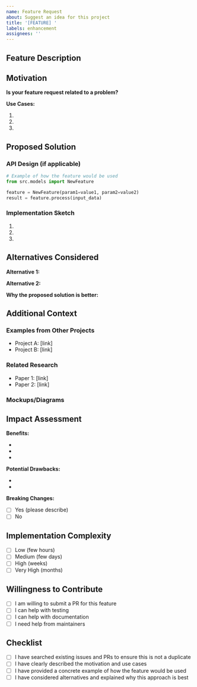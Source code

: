 ```yaml
---
name: Feature Request
about: Suggest an idea for this project
title: '[FEATURE] '
labels: enhancement
assignees: ''
---
```


## Feature Description

<!-- A clear and concise description of the feature you'd like to see -->

## Motivation

<!-- Why is this feature needed? What problem does it solve? -->

**Is your feature request related to a problem?**
<!-- e.g., I'm always frustrated when [...] -->

**Use Cases:**
<!-- Describe specific scenarios where this feature would be useful -->

1. 
2. 
3. 

## Proposed Solution

<!-- Describe how you envision this feature working -->

### API Design (if applicable)

```python
# Example of how the feature would be used
from src.models import NewFeature

feature = NewFeature(param1=value1, param2=value2)
result = feature.process(input_data)
```

### Implementation Sketch

<!-- High-level description of how this could be implemented -->

1. 
2. 
3. 

## Alternatives Considered

<!-- Describe alternative solutions or features you've considered -->

**Alternative 1:**
<!-- Description -->

**Alternative 2:**
<!-- Description -->

**Why the proposed solution is better:**
<!-- Explanation -->

## Additional Context

<!-- Add any other context, mockups, or examples about the feature request -->

### Examples from Other Projects

<!-- If similar features exist in other projects, link to them -->

- Project A: [link]
- Project B: [link]

### Related Research

<!-- If applicable, link to relevant papers or articles -->

- Paper 1: [link]
- Paper 2: [link]

### Mockups/Diagrams

<!-- If applicable, add mockups or diagrams to illustrate the feature -->

## Impact Assessment

**Benefits:**
<!-- What benefits would this feature provide? -->

- 
- 
- 

**Potential Drawbacks:**
<!-- Are there any potential downsides or complications? -->

- 
- 

**Breaking Changes:**
<!-- Would this require breaking changes to the API? -->

- [ ] Yes (please describe)
- [ ] No

## Implementation Complexity

<!-- Your estimate of implementation difficulty -->

- [ ] Low (few hours)
- [ ] Medium (few days)
- [ ] High (weeks)
- [ ] Very High (months)

## Willingness to Contribute

<!-- Are you willing to help implement this feature? -->

- [ ] I am willing to submit a PR for this feature
- [ ] I can help with testing
- [ ] I can help with documentation
- [ ] I need help from maintainers

## Checklist

- [ ] I have searched existing issues and PRs to ensure this is not a duplicate
- [ ] I have clearly described the motivation and use cases
- [ ] I have provided a concrete example of how the feature would be used
- [ ] I have considered alternatives and explained why this approach is best
